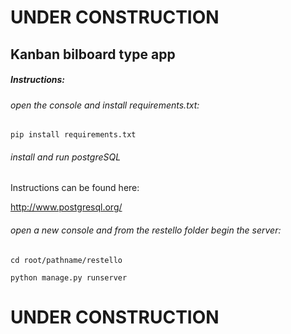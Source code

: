 # UNDER CONSTRUCTION

## Kanban bilboard type app

##### Instructions:
###### open the console and install requirements.txt:

```pip install requirements.txt```

###### install and run postgreSQL

Instructions can be found here:  

http://www.postgresql.org/

###### open a new console and from the restello folder begin the server:


```cd root/pathname/restello```


```python manage.py runserver```


# UNDER CONSTRUCTION
